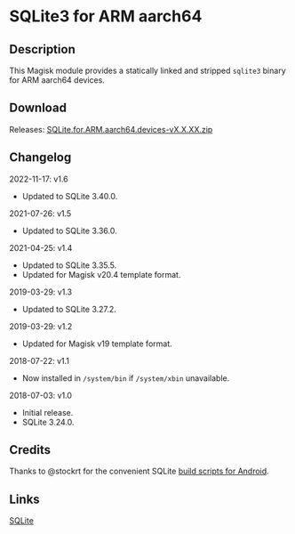 # **SQLite3 for ARM aarch64**

## Description

This Magisk module provides a statically linked and stripped `sqlite3` binary for ARM aarch64 devices.

## Download

Releases: [SQLite.for.ARM.aarch64.devices-vX.X.XX.zip](https://github.com/rojenzaman/sqlite3-magisk-module/releases)

## Changelog

2022-11-17: v1.6
- Updated to SQLite 3.40.0.

2021-07-26: v1.5

- Updated to SQLite 3.36.0.

2021-04-25: v1.4

- Updated to SQLite 3.35.5.
- Updated for Magisk v20.4 template format.

2019-03-29: v1.3

- Updated to SQLite 3.27.2.

2019-03-29: v1.2

- Updated for Magisk v19 template format.

2018-07-22: v1.1

- Now installed in `/system/bin` if `/system/xbin` unavailable.

2018-07-03: v1.0

- Initial release.
- SQLite 3.24.0.

## Credits

Thanks to @stockrt for the convenient SQLite [build scripts for Android](https://github.com/stockrt/sqlite3-android).

## Links
[SQLite](https://www.sqlite.org/)
